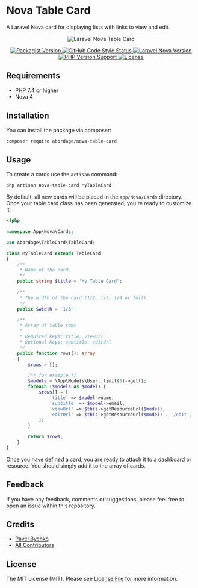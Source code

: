 # Nova Table Card

A Laravel Nova card for displaying lists with links to view and edit.

<p style="text-align: center;" align="center">
<img alt="Laravel Nova Table Card" src="https://github.com/abordage/nova-table-card/blob/master/docs/images/abordage-nova-table-card.png?raw=true">
</p>



<p style="text-align: center;" align="center">


<a href="https://packagist.org/packages/abordage/nova-table-card" title="Packagist version">
    <img alt="Packagist Version" src="https://img.shields.io/packagist/v/abordage/nova-table-card">
</a>


<a href="https://github.com/abordage/nova-table-card/actions/workflows/php-cs-fixer.yml" title="GitHub Code Style Status">
    <img alt="GitHub Code Style Status" src="https://img.shields.io/github/workflow/status/abordage/nova-table-card/PHP%20CS%20Fixer?label=code%20style">
</a>


<a href="https://nova.laravel.com/docs/4.0/" title="Laravel Nova Version">
    <img alt="Laravel Nova Version" src="https://img.shields.io/badge/laravel%20nova-4.0-1DA5E7">
</a>


<a href="https://www.php.net/" title="PHP version">
    <img alt="PHP Version Support" src="https://img.shields.io/packagist/php-v/abordage/nova-table-card">
</a>


<a href="https://github.com/abordage/nova-table-card/blob/master/LICENSE.md" title="License">
    <img alt="License" src="https://img.shields.io/github/license/abordage/nova-table-card">
</a>



</p>

## Requirements
- PHP 7.4 or higher
- Nova 4

## Installation

You can install the package via composer:

```bash
composer require abordage/nova-table-card
```

## Usage

To create a cards use the `artisan` command:

```bash
php artisan nova-table-card MyTableCard
```
By default, all new cards will be placed in the `app/Nova/Cards` directory. 
Once your table card class has been generated, you're ready to customize it:

```php
<?php

namespace App\Nova\Cards;

use Abordage\TableCard\TableCard;

class MyTableCard extends TableCard
{
    /**
     * Name of the card.
     */
    public string $title = 'My Table Card';

    /**
     * The width of the card (1/2, 1/3, 1/4 or full).
     */
    public $width = '1/3';

    /**
     * Array of table rows
     *
     * Required keys: title, viewUrl
     * Optional keys: subtitle, editUrl
     */
    public function rows(): array
    {
        $rows = [];

        /** for example */
        $models = \App\Models\User::limit(5)->get();
        foreach ($models as $model) {
            $rows[] = [
                'title' => $model->name,
                'subtitle' => $model->email,
                'viewUrl' => $this->getResourceUrl($model),
                'editUrl' => $this->getResourceUrl($model) . '/edit',
            ];
        }

        return $rows;
    }
}
```

Once you have defined a card, you are ready to attach it to a dashboard or resource. You should simply add it to the array of cards.

## Feedback
If you have any feedback, comments or suggestions, please feel free to open an issue within this repository.

## Credits

- [Pavel Bychko](https://github.com/abordage)
- [All Contributors](https://github.com/abordage/nova-table-card/graphs/contributors)

## License

The MIT License (MIT). Please see [License File](LICENSE.md) for more information.
